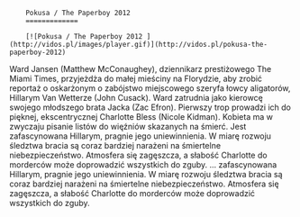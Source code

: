 
        Pokusa / The Paperboy 2012 
        =============
        
        [![Pokusa / The Paperboy 2012 ](http://vidos.pl/images/player.gif)](http://vidos.pl/pokusa-the-paperboy-2012)
        
        
 Ward Jansen (Matthew McConaughey), dziennikarz prestiżowego The Miami Times, przyjeżdża do małej mieściny na Florydzie, aby zrobić reportaż o oskarżonym o zabójstwo miejscowego szeryfa łowcy aligatorów, Hillarym Van Wetterze (John Cusack). Ward zatrudnia jako kierowcę swojego młodszego brata Jacka (Zac Efron). Pierwszy trop prowadzi ich do pięknej, ekscentrycznej Charlotte Bless (Nicole Kidman). Kobieta ma w zwyczaju pisanie listów do więźniów skazanych na śmierć. Jest zafascynowana Hillarym, pragnie jego uniewinnienia. W miarę rozwoju śledztwa bracia są coraz bardziej narażeni na śmiertelne niebezpieczeństwo. Atmosfera się zagęszcza, a słabość Charlotte do morderców może doprowadzić wszystkich do zguby.  ... zafascynowana Hillarym, pragnie jego uniewinnienia. W miarę rozwoju śledztwa bracia są coraz bardziej narażeni na śmiertelne niebezpieczeństwo. Atmosfera się zagęszcza, a słabość Charlotte do morderców może doprowadzić wszystkich do zguby.
    